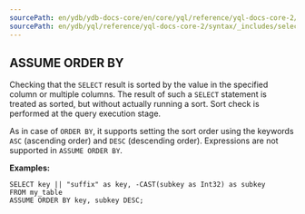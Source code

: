 ```yaml
---
sourcePath: en/ydb/ydb-docs-core/en/core/yql/reference/yql-docs-core-2/syntax/_includes/select/assume_order_by.md
sourcePath: en/ydb/yql/reference/yql-docs-core-2/syntax/_includes/select/assume_order_by.md
---
```

## ASSUME ORDER BY

Checking that the `SELECT` result is sorted by the value in the specified column or multiple columns. The result of such a `SELECT` statement is treated as sorted, but without actually running a sort. Sort check is performed at the query execution stage.

As in case of `ORDER BY`, it supports setting the sort order using the keywords `ASC` (ascending order) and `DESC` (descending order). Expressions are not supported in `ASSUME ORDER BY`.

**Examples:**

``` yql
SELECT key || "suffix" as key, -CAST(subkey as Int32) as subkey
FROM my_table
ASSUME ORDER BY key, subkey DESC;
```
